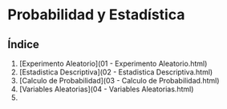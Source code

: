 # Probabilidad y Estadística

## Índice

1. [Experimento Aleatorio](01 - Experimento Aleatorio.html)
2. [Estadistica Descriptiva](02 - Estadistica Descriptiva.html)
3. [Calculo de Probabilidad](03 - Calculo de Probabilidad.html)
4. [Variables Aleatorias](04 - Variables Aleatorias.html)
5. 

